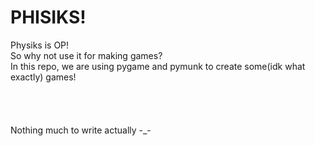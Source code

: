 # PHISIKS!
Physiks is OP! <br>
So why not use it for making games? <br>
In this repo, we are using pygame and pymunk to create some(idk what exactly) games! 
<br>
<br>
<br>
<br>
<br>
Nothing much to write actually -_-
